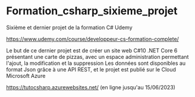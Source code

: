 # Formation_csharp_sixieme_projet

Sixième et dernier projet de la formation C# Udemy

https://www.udemy.com/course/developpeur-cs-formation-complete/

Le but de ce dernier projet est de créer un site web C#10 .NET Core 6 présentant une carte de pizzas, avec un espace administration permettant l'ajout, la modification et la suppression
Les données sont disponibles au format Json grâce à une API REST, et le projet est publié sur le Cloud Microsoft Azure

https://tutocsharp.azurewebsites.net/
(en ligne jusqu'au 15/06/2023)
